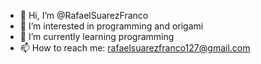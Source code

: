 - 👋 Hi, I’m @RafaelSuarezFranco
- 👀 I’m interested in programming and origami
- 🌱 I’m currently learning programming
- 📫 How to reach me: rafaelsuarezfranco127@gmail.com

<!---
RafaelSuarezFranco/RafaelSuarezFranco is a ✨ special ✨ repository because its `README.md` (this file) appears on your GitHub profile.
You can click the Preview link to take a look at your changes.
--->
